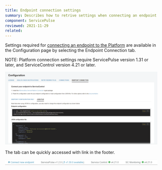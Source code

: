 ```yaml
---
title: Endpoint connection settings
summary: Describes how to retrive settings when connecting an endpoint to the Platform
component: ServicePulse
reviewed: 2021-11-29
related:
---
```


Settings required for [connecting an endpoint to the Platform](/platform/connecting.md) are available in the Configuration page by selecting the Endpoint Connection tab.

NOTE: Platform connection settings require ServicePulse version 1.31 or later, and ServiceControl version 4.21 or later.

![Endpoint connection tab](images/endpoint-connection.png 'width=500')

The tab can be quickly accessed with link in the footer. 

![Endpoint connection tab](images/endpoint-connection-link.png 'width=500')